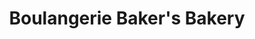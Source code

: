 ---
title: "Boulangerie Baker's Bakery"
url: /stanbridge-east/boulangerie-bakers-bakery/
shop: bakery
---